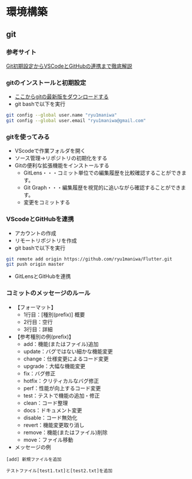 # 環境構築
## git
### 参考サイト
[Git初期設定からVSCodeとGitHubの連携まで徹底解説](https://literacyboxes.com/git-install-windows/)

### gitのインストールと初期設定
- [ここからgitの最新版をダウンロードする](https://github.com/git-for-windows/git/releases/download/v2.37.3.windows.1/Git-2.37.3-64-bit.exe)
- git bashで以下を実行
```bash
git config --global user.name "ryu1maniwa"
git config --global user.email "ryu1maniwa@gmail.com"
```

### gitを使ってみる
- VScodeで作業フォルダを開く
- ソース管理→リポジトリの初期化をする
- Gitの便利な拡張機能をインストールする
    - GitLens・・・コミット単位での編集履歴を比較確認することができます。
    - Git Graph・・・編集履歴を視覚的に追いながら確認することができます。
  - 変更をコミットする

### VScodeとGitHubを連携
- アカウントの作成
- リモートリポジトリを作成
- git bashで以下を実行
```bash
git remote add origin https://github.com/ryu1maniwa/Flutter.git
git push origin master
```
- GitLensとGitHubを連携

### コミットのメッセージのルール
- 【フォーマット】
    - 1行目：[種別(prefix)] 概要
    - 2行目：空行
    - 3行目：詳細
- 【参考種別の例(prefix)】
    - add：機能(またはファイル)追加
    - update：バグではない細かな機能変更
    - change：仕様変更によるコード変更
    - upgrade：大幅な機能変更
    - fix：バグ修正
    - hotfix：クリティカルなバグ修正
    - perf：性能が向上するコード変更
    - test：テストで機能の追加・修正
    - clean：コード整理
    - docs：ドキュメント変更
    - disable：コード無効化
    - revert：機能変更取り消し
    - remove：機能(またはファイル)削除
    - move：ファイル移動
- メッセージの例
```
[add] 新規ファイルを追加

テストファイル[test1.txt]と[test2.txt]を追加
```